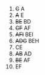 1. ~~C~~ A
2. ~~A~~ E
3. ~~BE~~ BD
4. ~~CF~~ AF
5. ~~AFI~~ BEI
6. ~~ADG~~ BEH
7. CE 
8. ~~AB~~ AD
9. ~~BE~~ AF
10. EF
